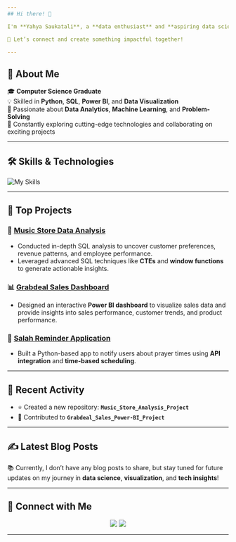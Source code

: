 ```yaml
---
## Hi there! 👋  

I'm **Yahya Saukatali**, a **data enthusiast** and **aspiring data scientist** passionate about solving complex problems through data-driven solutions. I thrive on uncovering meaningful insights, building innovative projects, and continuously learning new technologies.  

🚀 Let’s connect and create something impactful together!  

---
```


## 🌟 About Me  

🎓 **Computer Science Graduate**  
💡 Skilled in **Python**, **SQL**, **Power BI**, and **Data Visualization**  
🌟 Passionate about **Data Analytics**, **Machine Learning**, and **Problem-Solving**  
📖 Constantly exploring cutting-edge technologies and collaborating on exciting projects  

---

## 🛠️ Skills & Technologies  
![My Skills](https://go-skill-icons.vercel.app/api/icons?i=py,sql,powerbi,excel,aws,numpy,tensorflow,pandas,seaborn,matplotlib,html,css,js,github,mysql,postgres,tableau,vscode,chatgpt&perline=6=3)

---

## 🚀 Top Projects  

### 🎵 **[Music Store Data Analysis](https://github.com/yahyabigceo/Music_Store_Analysis_Project)**  
- Conducted in-depth SQL analysis to uncover customer preferences, revenue patterns, and employee performance.  
- Leveraged advanced SQL techniques like **CTEs** and **window functions** to generate actionable insights.  

### 📊 **[Grabdeal Sales Dashboard](https://github.com/yahyabigceo/Grabdeal_Sales_Power-BI_project)**  
- Designed an interactive **Power BI dashboard** to visualize sales data and provide insights into sales performance, customer trends, and product performance.  

### 📱 **[Salah Reminder Application](https://github.com/yahyabigceo/basic_python_projects)**  
- Built a Python-based app to notify users about prayer times using **API integration** and **time-based scheduling**.  

---

## 🔄 Recent Activity  

- ⭐ Created a new repository: **`Music_Store_Analysis_Project`**  
- 🔄 Contributed to **`Grabdeal_Sales_Power-BI_Project`**  

---

## ✍️ Latest Blog Posts  

📚 Currently, I don’t have any blog posts to share, but stay tuned for future updates on my journey in **data science**, **visualization**, and **tech insights**!  

---

## 🤝 Connect with Me  

<p align="center">  
  <a href="https://www.linkedin.com/in/yahya-saukatali-833061328/"><img src="https://img.shields.io/badge/LinkedIn-Connect-blue?style=for-the-badge&logo=linkedin"></a>  
  <a href="https://github.com/yahyabigceo"><img src="https://img.shields.io/badge/GitHub-Follow-black?style=for-the-badge&logo=github"></a>  
</p>  

---
